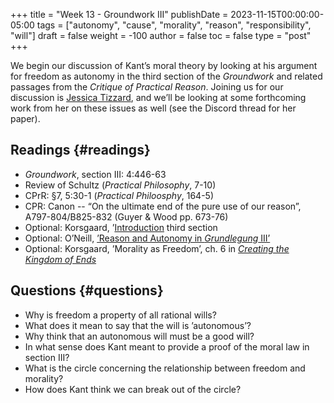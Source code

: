 +++
title = "Week 13 - Groundwork III"
publishDate = 2023-11-15T00:00:00-05:00
tags = ["autonomy", "cause", "morality", "reason", "responsibility", "will"]
draft = false
weight = -100
author = false
toc = false
type = "post"
+++

We begin our discussion of Kant&rsquo;s moral theory by looking at his
argument for freedom as autonomy in the third section of the _Groundwork_
and related passages from the _Critique of Practical Reason_. Joining us for our discussion is [Jessica Tizzard](https://philpeople.org/profiles/jessica-tizzard), and we&rsquo;ll be looking at some forthcoming work from her on these issues as well (see the Discord thread for her paper).


## Readings {#readings}

-   _Groundwork_, section III: 4:446-63
-   Review of Schultz (_Practical Philosophy_, 7-10)
-   CPrR: §7, 5:30-1 (_Practical Philoosphy_, 164-5)
-   CPR: Canon -- &ldquo;On the ultimate end of the pure use of our reason&rdquo;, A797-804/B825-832 (Guyer &amp; Wood pp. 673-76)
-   Optional: Korsgaard, &rsquo;[Introduction](https://www.dropbox.com/s/1cx66fff65g3skm/korsgaard1998_Introduction.pdf?dl=0) third section
-   Optional: O&rsquo;Neill, [&rsquo;Reason and Autonomy in _Grundlegung_ III&rsquo;](https://www.dropbox.com/scl/fi/5e0fkcnwvpp80c2tr1xs1/oneill1989_reason_and_autonomy_in_grundlegung_iii.pdf?rlkey=ovjs71pt7i8q9cewkdx0mzz7z&dl=0)
-   Optional: Korsgaard, &rsquo;Morality as Freedom&rsquo;, ch. 6 in [_Creating the Kingdom of Ends_](https://www.dropbox.com/s/13h4vph1n6ke5qi/korsgaard1996a_creating_the_kingdom_of_ends.pdf?dl=0)


## Questions {#questions}

-   Why is freedom a property of all rational wills?
-   What does it mean to say that the will is &rsquo;autonomous&rsquo;?
-   Why think that an autonomous will must be a good will?
-   In what sense does Kant meant to provide a proof of the moral law in section III?
-   What is the circle concerning the relationship between freedom and morality?
-   How does Kant think we can break out of the circle?
